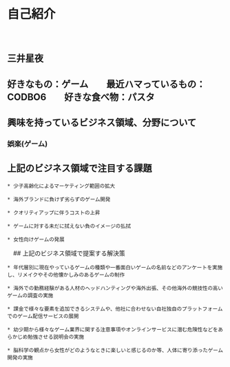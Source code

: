  # 自己紹介
　
 ## 三井星夜

 ## 好きなもの：ゲーム　　最近ハマっているもの：CODBO6　　好きな食べ物：パスタ

 ## 興味を持っているビジネス領域、分野について

 ### 娯楽(ゲーム)

 ## 上記のビジネス領域で注目する課題

	* 少子高齢化によるマーケティング範囲の拡大

	* 海外ブランドに負けず劣らずのゲーム開発

	* クオリティアップに伴うコストの上昇

	* ゲームに対する未だに拭えない負のイメージの払拭

	* 女性向けゲームの発展

　## 上記のビジネス領域で提案する解決策

	* 年代層別に現在やっているゲームの種類や一番面白いゲームの名前などのアンケートを実施し、リメイクやその他懐かしみのあるゲームの制作

	* 海外での勤務経験がある人材のヘッドハンティングや海外出張、その他海外の競技性の高いゲームの調査の実施

	* 課金で様々な要素を追加できるシステムや、他社に合わせない自社独自のプラットフォームでのゲーム配信サービスの展開

	* 幼少期から様々なゲーム業界に関する注意事項やオンラインサービスに潜む危険性などをあらかじめ勉強させる説明会の実施

	* 脳科学の観点から女性がどのようなときに楽しいと感じるのか等、人体に寄り添ったゲーム開発の実施
